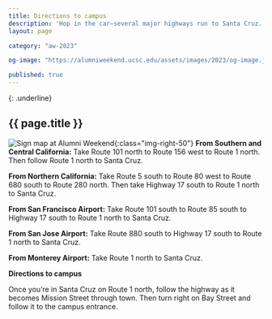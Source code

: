 ```yaml
---
title: Directions to campus
description: 'Hop in the car—several major highways run to Santa Cruz. Or come by plane—the San Francisco and San Jose international airports, as well as Monterey Regional Airport, are all nearby.'
layout: page

category: "aw-2023"

og-image: "https://alumniweekend.ucsc.edu/assets/images/2023/og-image.jpg"

published: true
---
```

{: .underline}
## {{ page.title }}

![Sign map at Alumni Weekend](/assets/images/2020/directions.jpg){:class="img-right-50"}
**From Southern and Central California:**
Take Route 101 north to Route 156 west to Route 1 north. Then follow Route 1 north to Santa Cruz.

**From Northern California:**
Take Route 5 south to Route 80 west to Route 680 south to Route 280 north. Then take Highway 17 south to Route 1 north to Santa Cruz.

**From San Francisco Airport:**
Take Route 101 south to Route 85 south to Highway 17 south to Route 1 north to Santa Cruz.

**From San Jose Airport:**
Take Route 880 south to Highway 17 south to Route 1 north to Santa Cruz.

**From Monterey Airport:**
Take Route 1 north to Santa Cruz.

**Directions to campus**

Once you’re in Santa Cruz on Route 1 north, follow the highway as it becomes Mission Street through town. Then turn right on Bay Street and follow it to the campus entrance.


